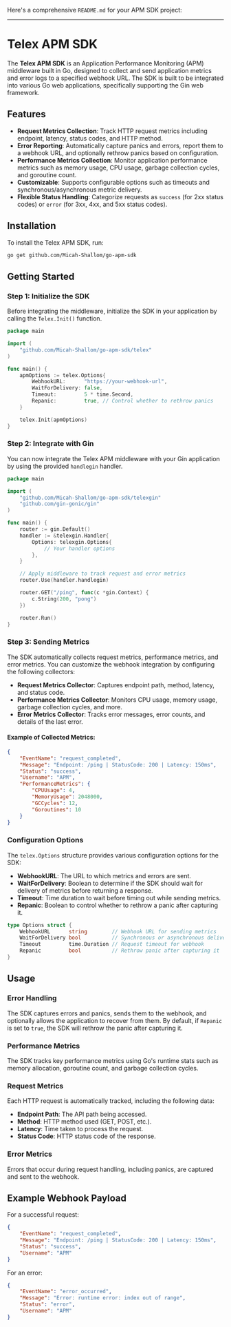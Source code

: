 Here's a comprehensive `README.md` for your APM SDK project:

---

# Telex APM SDK

The **Telex APM SDK** is an Application Performance Monitoring (APM) middleware built in Go, designed to collect and send application metrics and error logs to a specified webhook URL. The SDK is built to be integrated into various Go web applications, specifically supporting the Gin web framework.

## Features

- **Request Metrics Collection**: Track HTTP request metrics including endpoint, latency, status codes, and HTTP method.
- **Error Reporting**: Automatically capture panics and errors, report them to a webhook URL, and optionally rethrow panics based on configuration.
- **Performance Metrics Collection**: Monitor application performance metrics such as memory usage, CPU usage, garbage collection cycles, and goroutine count.
- **Customizable**: Supports configurable options such as timeouts and synchronous/asynchronous metric delivery.
- **Flexible Status Handling**: Categorize requests as `success` (for 2xx status codes) or `error` (for 3xx, 4xx, and 5xx status codes).

## Installation

To install the Telex APM SDK, run:

```bash
go get github.com/Micah-Shallom/go-apm-sdk
```

## Getting Started

### Step 1: Initialize the SDK

Before integrating the middleware, initialize the SDK in your application by calling the `Telex.Init()` function.

```go
package main

import (
    "github.com/Micah-Shallom/go-apm-sdk/telex"
)

func main() {
    apmOptions := telex.Options{
        WebhookURL:      "https://your-webhook-url",
        WaitForDelivery: false,
        Timeout:         5 * time.Second,
        Repanic:         true, // Control whether to rethrow panics
    }

    telex.Init(apmOptions)
}
```

### Step 2: Integrate with Gin

You can now integrate the Telex APM middleware with your Gin application by using the provided `handlegin` handler.

```go
package main

import (
    "github.com/Micah-Shallom/go-apm-sdk/telexgin"
    "github.com/gin-gonic/gin"
)

func main() {
    router := gin.Default()
    handler := &telexgin.Handler{
        Options: telexgin.Options{
            // Your handler options
        },
    }

    // Apply middleware to track request and error metrics
    router.Use(handler.handlegin)

    router.GET("/ping", func(c *gin.Context) {
        c.String(200, "pong")
    })

    router.Run()
}
```

### Step 3: Sending Metrics

The SDK automatically collects request metrics, performance metrics, and error metrics. You can customize the webhook integration by configuring the following collectors:

- **Request Metrics Collector**: Captures endpoint path, method, latency, and status code.
- **Performance Metrics Collector**: Monitors CPU usage, memory usage, garbage collection cycles, and more.
- **Error Metrics Collector**: Tracks error messages, error counts, and details of the last error.

#### Example of Collected Metrics:

```json
{
    "EventName": "request_completed",
    "Message": "Endpoint: /ping | StatusCode: 200 | Latency: 150ms",
    "Status": "success",
    "Username": "APM",
    "PerformanceMetrics": {
        "CPUUsage": 4,
        "MemoryUsage": 2048000,
        "GCCycles": 12,
        "Goroutines": 10
    }
}
```

### Configuration Options

The `telex.Options` structure provides various configuration options for the SDK:

- **WebhookURL**: The URL to which metrics and errors are sent.
- **WaitForDelivery**: Boolean to determine if the SDK should wait for delivery of metrics before returning a response.
- **Timeout**: Time duration to wait before timing out while sending metrics.
- **Repanic**: Boolean to control whether to rethrow a panic after capturing it.
  
```go
type Options struct {
    WebhookURL      string        // Webhook URL for sending metrics
    WaitForDelivery bool          // Synchronous or asynchronous delivery
    Timeout         time.Duration // Request timeout for webhook
    Repanic         bool          // Rethrow panic after capturing it
}
```

## Usage

### Error Handling

The SDK captures errors and panics, sends them to the webhook, and optionally allows the application to recover from them. By default, if `Repanic` is set to `true`, the SDK will rethrow the panic after capturing it.

### Performance Metrics

The SDK tracks key performance metrics using Go's runtime stats such as memory allocation, goroutine count, and garbage collection cycles.

### Request Metrics

Each HTTP request is automatically tracked, including the following data:
- **Endpoint Path**: The API path being accessed.
- **Method**: HTTP method used (GET, POST, etc.).
- **Latency**: Time taken to process the request.
- **Status Code**: HTTP status code of the response.

### Error Metrics

Errors that occur during request handling, including panics, are captured and sent to the webhook.

## Example Webhook Payload

For a successful request:

```json
{
    "EventName": "request_completed",
    "Message": "Endpoint: /ping | StatusCode: 200 | Latency: 150ms",
    "Status": "success",
    "Username": "APM"
}
```

For an error:

```json
{
    "EventName": "error_occurred",
    "Message": "Error: runtime error: index out of range",
    "Status": "error",
    "Username": "APM"
}
```

